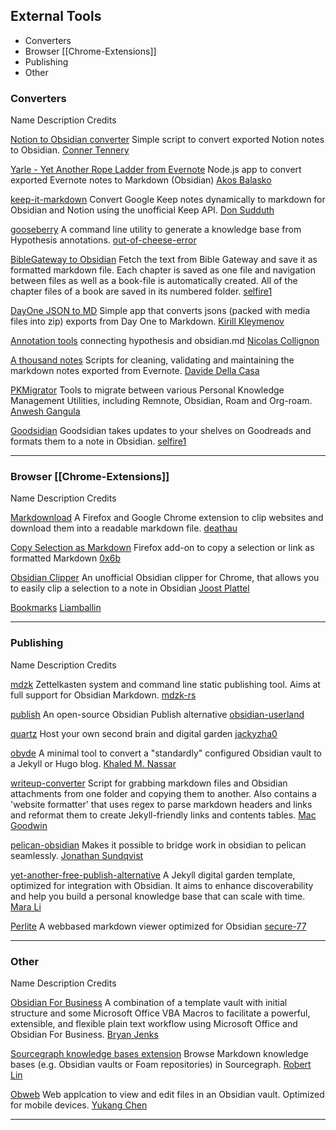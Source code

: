 ## External Tools

  * Converters
  * Browser [[Chrome-Extensions]]
  * Publishing
  * Other

### Converters

Name Description Credits

[Notion to Obsidian converter](https://github.com/connertennery/Notion-to-Obsidian-Converter)
Simple script to convert exported Notion notes to Obsidian.
[Conner Tennery](https://github.com/connertennery)

[Yarle - Yet Another Rope Ladder from Evernote](https://github.com/akosbalasko/yarle)
Node.js app to convert exported Evernote notes to Markdown (Obsidian)
[Akos Balasko](https://github.com/akosbalasko)

[keep-it-markdown](https://github.com/djsudduth/keep-it-markdown)
Convert Google Keep notes dynamically to markdown for Obsidian and Notion using the unofficial Keep API.
[Don Sudduth](https://github.com/djsudduth)

[gooseberry](https://github.com/out-of-cheese-error/gooseberry)
A command line utility to generate a knowledge base from Hypothesis annotations.
[out-of-cheese-error](https://github.com/out-of-cheese-error)

[BibleGateway to Obsidian](https://github.com/selfire1/BibleGateway-to-Obsidian)
Fetch the text from Bible Gateway and save it as formatted markdown file. Each chapter is saved as one file and navigation between files as well as a book-file is automatically created. All of the chapter files of a book are saved in its numbered folder.
[selfire1](https://github.com/selfire1)

[DayOne JSON to MD](https://github.com/ze-kel/DayOne-JSON-to-MD)
Simple app that converts jsons (packed with media files into zip) exports from Day One to Markdown.
[Kirill Kleymenov](https://github.com/ze-kel)

[Annotation tools](https://github.com/collignon/annotation-tools)
connecting hypothesis and obsidian.md
[Nicolas Collignon](https://github.com/collignon)

[A thousand notes](https://github.com/davidedc/A-thousand-notes)
Scripts for cleaning, validating and maintaining the markdown notes exported from Evernote.
[Davide Della Casa](https://github.com/davidedc)

[PKMigrator](https://github.com/AnweshGangula/PKMigrator)
Tools to migrate between various Personal Knowledge Management Utilities, including Remnote, Obsidian, Roam and Org-roam.
[Anwesh Gangula ](https://github.com/AnweshGangula)

[Goodsidian](https://github.com/selfire1/goodsidian)
Goodsidian takes updates to your shelves on Goodreads and formats them to a note in Obsidian.
[selfire1](https://github.com/selfire1)

* * *

### Browser [[Chrome-Extensions]]

Name Description Credits

[Markdownload](https://github.com/deathau/markdown-clipper)
A Firefox and Google Chrome extension to clip websites and download them into a readable markdown file.
[deathau](https://github.com/deathau)

[Copy Selection as Markdown](https://github.com/0x6b/copy-selection-as-markdown)
Firefox add-on to copy a selection or link as formatted Markdown
[0x6b](https://github.com/0x6b)

[Obsidian Clipper](https://github.com/jplattel/obsidian-clipper)
An unofficial Obsidian clipper for Chrome, that allows you to easily clip a selection to a note in Obsidian
[Joost Plattel](https://github.com/jplattel)

[Bookmarks](Topics/Bookmarks.md)
[Liamballin](https://github.com/Liamballin)

* * *

### Publishing

Name Description Credits

[mdzk](https://github.com/mdzk-rs/mdzk)
Zettelkasten system and command line static publishing tool. Aims at full support for Obsidian Markdown.
[mdzk-rs](https://github.com/mdzk-rs)

[publish](https://github.com/obsidian-userland/publish)
An open-source Obsidian Publish alternative
[obsidian-userland](https://github.com/obsidian-userland)

[quartz](https://github.com/jackyzha0/quartz)
Host your own second brain and digital garden
[jackyzha0](https://github.com/jackyzha0)

[obyde](https://github.com/khalednassar/obyde)
A minimal tool to convert a "standardly" configured Obsidian vault to a Jekyll or Hugo blog.
[Khaled M. Nassar](https://github.com/khalednassar)

[writeup-converter](https://github.com/Twigonometry/writeup-converter)
Script for grabbing markdown files and Obsidian attachments from one folder and copying them to another. Also contains a 'website formatter' that uses regex to parse markdown headers and links and reformat them to create Jekyll-friendly links and contents tables.
[Mac Goodwin](https://github.com/Twigonometry)

[pelican-obsidian](https://github.com/jonathan-s/pelican-obsidian)
Makes it possible to bridge work in obsidian to pelican seamlessly.
[Jonathan Sundqvist](https://github.com/jonathan-s)

[yet-another-free-publish-alternative](https://github.com/Mara-Li/yet-another-free-publish-alternative)
A Jekyll digital garden template, optimized for integration with Obsidian. It aims to enhance discoverability and help you build a personal knowledge base that can scale with time.
[Mara Li](https://github.com/Mara-Li)

[Perlite](https://github.com/secure-77/Perlite)
A webbased markdown viewer optimized for Obsidian
[secure-77](https://github.com/secure-77)

* * *

### Other

Name Description Credits

[Obsidian For Business](https://github.com/tallguyjenks/Obsidian-For-Business)
A combination of a template vault with initial structure and some Microsoft Office VBA Macros to facilitate a powerful, extensible, and flexible plain text workflow using Microsoft Office and Obsidian For Business.
[Bryan Jenks](https://github.com/tallguyjenks)

[Sourcegraph knowledge bases extension](https://github.com/bobheadxi/sourcegraph-knowledge-bases)
Browse Markdown knowledge bases (e.g. Obsidian vaults or Foam repositories) in Sourcegraph.
[Robert Lin](https://github.com/bobheadxi)

[Obweb](https://github.com/chenyukang/obweb/)
Web applcation to view and edit files in an Obsidian vault. Optimized for mobile devices.
[Yukang Chen](https://github.com/chenyukang)

* * *
